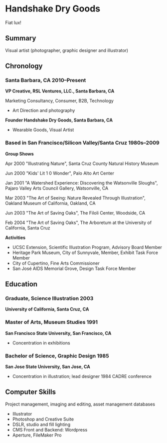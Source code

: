 Handshake Dry Goods
==========

Fiat lux!


## Summary

Visual artist (photographer, graphic designer and illustrator)

## Chronology

### Santa Barbara, CA 2010&ndash;Present

**VP Creative, RSL Ventures, LLC., Santa Barbara, CA**

Marketing Consultancy, Consumer, B2B, Technology

 - Art Direction and photography

**Founder Handshake Dry Goods, Santa Barbara, CA**

 - Wearable Goods, Visual Artist

### Based in San Francisco/Silicon Valley/Santa Cruz 1980s&ndash;2009

**Group Shows**

Apr 2000 "Illustrating Nature", Santa Cruz County Natural History Museum 

Jun 2000 "Kids' Lit 1 0 Wonder", Palo Alto Art Center 

Jan 2001  "A Watershed Experience: Discovering the Watsonville Sloughs", Pajaro Valley Arts Council Gallery, Watsonville, CA

Mar 2003  "The Art of Seeing: Nature Revealed Through Illustration", Oakland Museum of California, Oakland, CA
 
Jun 2003  "The Art of Saving Oaks", The Filoli Center, Woodside, CA

Feb 2004  "The Art of Saving Oaks",	The Arboretum at the University of California, Santa Cruz


**Activities**

 - UCSC Extension, Scientific Illustration Program, Advisory Board Member
 - Heritage Park Museum, City of Sunnyvale, Member, Exhibit Task Force Member
 - City of Cupertino, Fine Arts Commissioner
 - San José AIDS Memorial Grove, Design Task Force Member
 
## Education

### Graduate, Science Illustration  2003

**University of California, Santa Cruz, CA**

### Master of Arts, Museum Studies  1991

**San Francisco State University, San Francisco, CA**

 - Concentration in exhibitions

### Bachelor of Science, Graphic Design  1985

**San Jose State University, San Jose, CA**

 - Concentration in illustration; lead designer 1984 CADRE conference

## Computer Skills

Project management, imaging and editing, asset management databases

 - Illustrator
 - Photoshop and Creative Suite
 - DSLR, studio and fill lighting
 - CMS Front and Backend: Wordpress
 - Aperture, FileMaker Pro
